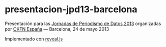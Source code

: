 presentacion-jpd13-barcelona
============================

Presentación para las [Jornadas de Periodismo de Datos 2013](http://periodismodatos.okfn.es/) organizadas por [OKFN España](http://es.okfn.org/) — Barcelona, 24 de mayo 2013

Implementado con [reveal.js](http://lab.hakim.se/reveal-js/)
